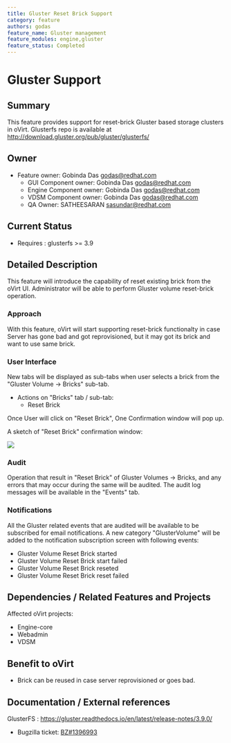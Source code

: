 ```yaml
---
title: Gluster Reset Brick Support
category: feature
authors: godas
feature_name: Gluster management
feature_modules: engine,gluster
feature_status: Completed
---
```


# Gluster Support

## Summary

This feature provides support for reset-brick Gluster based storage clusters in oVirt. Glusterfs repo is available at <http://download.gluster.org/pub/gluster/glusterfs/>

## Owner

*   Feature owner: Gobinda Das <godas@redhat.com>
    -   GUI Component owner: Gobinda Das <godas@redhat.com>
    -   Engine Component owner: Gobinda Das <godas@redhat.com>
    -   VDSM Component owner: Gobinda Das <godas@redhat.com>
    -   QA Owner: SATHEESARAN <sasundar@redhat.com>

## Current Status

*   Requires : glusterfs >= 3.9

## Detailed Description

This feature will introduce the capability of reset existing brick from the oVirt UI. Administrator will be able to perform Gluster volume reset-brick operation.

### Approach

With this feature, oVirt will start supporting reset-brick functionalty in case Server has gone bad and got reprovisioned, but it may got its brick and want to use same brick.



### User Interface

New tabs will be displayed as sub-tabs when user selects a brick from the "Gluster Volume -> Bricks" sub-tab.


*   Actions on "Bricks" tab / sub-tab:
    -   Reset Brick

Once User will click on "Reset Brick", One Confirmation window will pop up.

A sketch of "Reset Brick" confirmation window:

![](/images/gluster-hyperconverged/rest-brick.png)

### Audit

Operation that result in "Reset Brick" of Gluster Volumes -> Bricks, and any errors that may occur during the same will be audited. The audit log messages will be available in the "Events" tab.

### Notifications

All the Gluster related events that are audited will be available to be subscribed for email notifications. A new category "GlusterVolume" will be added to the notification subscription screen with following events:

*   Gluster Volume Reset Brick started
*   Gluster Volume Reset Brick start failed
*   Gluster Volume Reset Brick reseted
*   Gluster Volume Reset Brick reset failed



## Dependencies / Related Features and Projects

Affected oVirt projects:

*   Engine-core
*   Webadmin
*   VDSM

## Benefit to oVirt

* Brick can be reused in case server reprovisioned or goes bad.

## Documentation / External references

GlusterFS : <https://gluster.readthedocs.io/en/latest/release-notes/3.9.0/>


*   Bugzilla ticket: [BZ#1396993](https://bugzilla.redhat.com/show_bug.cgi?id=1396993)
